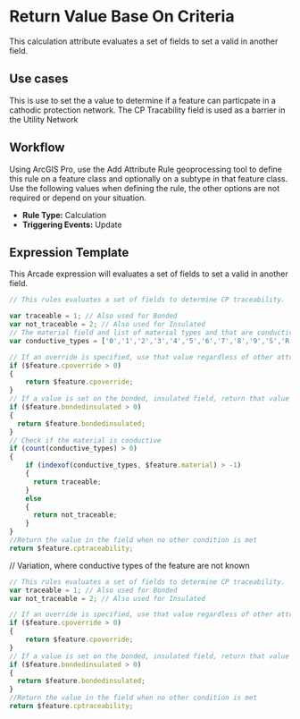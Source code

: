 # Return Value Base On Criteria

This calculation attribute evaluates a set of fields to set a valid in another field.

## Use cases

This is use to set the a value to determine if a feature can particpate in a cathodic protection network.  The CP Tracability field is used as a barrier in the Utility Network 

## Workflow

Using ArcGIS Pro, use the Add Attribute Rule geoprocessing tool to define this rule on a feature class and optionally on a subtype in that feature class.  Use the following values when defining the rule, the other options are not required or depend on your situation.
  
  - **Rule Type:** Calculation
  - **Triggering Events:** Update



## Expression Template

This Arcade expression will evaluates a set of fields to set a valid in another field.

```js
// This rules evaluates a set of fields to determine CP traceability.

var traceable = 1; // Also used for Bonded
var not_traceable = 2; // Also used for Insulated
// The material field and list of material types and that are conductive
var conductive_types = ['0','1','2','3','4','5','6','7','8','9','S','R','Q','P','O','N','M'];

// If an override is specified, use that value regardless of other attributes
if ($feature.cpoverride > 0)
{
    return $feature.cpoverride;
}
// If a value is set on the bonded, insulated field, return that value
if ($feature.bondedinsulated > 0)
{
  return $feature.bondedinsulated;
}
// Check if the material is conductive
if (count(conductive_types) > 0)
{
    if (indexof(conductive_types, $feature.material) > -1)
    {
      return traceable;
    }
    else
    {
      return not_traceable;
    }
}
//Return the value in the field when no other condition is met
return $feature.cptraceability;
```
// Variation, where conductive types of the feature are not known
```js
// This rules evaluates a set of fields to determine CP traceability.
var traceable = 1; // Also used for Bonded
var not_traceable = 2; // Also used for Insulated

// If an override is specified, use that value regardless of other attributes
if ($feature.cpoverride > 0)
{
    return $feature.cpoverride;
}
// If a value is set on the bonded, insulated field, return that value
if ($feature.bondedinsulated > 0)
{
  return $feature.bondedinsulated;
}
//Return the value in the field when no other condition is met
return $feature.cptraceability;
```